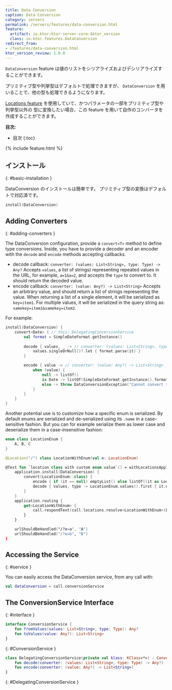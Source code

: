 ```yaml
---
title: Data Conversion
caption: Data Conversion
category: servers
permalink: /servers/features/data-conversion.html
feature:
  artifact: io.ktor:ktor-server-core:$ktor_version
  class: io.ktor.features.DataConversion
redirect_from:
- /features/data-conversion.html
ktor_version_review: 1.0.0
---
```


`DataConversion` feature は値のリストをシリアライズおよびデシリアライズすることができます。

プリミティブ型や列挙型はデフォルトで処理できますが、 `DataConversion` を用いることで、他の型も処理できるようになります。

[Locations feature](/servers/features/locations.html) を使用していて、かつパラメータの一部をプリミティブ型や列挙型以外の
型に変換したい場合、この feature を用いて自作のコンバータを作成することができます。


**目次:**

* 目次
{:toc}

{% include feature.html %}

## インストール
{: #basic-installation }

DataConversion のインストールは簡単です。
プリミティブ型の変換はデフォルトで対応済です。

```kotlin
install(DataConversion)
```

## Adding Converters
{: #adding-converters }

The DataConversion configuration, provide a `convert<T>` method to define
type conversions. Inside, you have to provide a decoder and an encoder
with the `decode` and `encode` methods accepting callbacks.

* decode callback: `converter: (values: List<String>, type: Type) -> Any?`
  Accepts `values`, a list of strings) representing repeated values in the URL, for example, `a=1&a=2`,
  and accepts the `type` to convert to. It should return the decoded value.
* encode callback: `converter: (value: Any?) -> List<String>` 
  Accepts an arbitrary value, and should return a list of strings representing the value.
  When returning a list of a single element, it will be serialized as `key=item1`. For multiple values,
  it will be serialized in the query string as: `samekey=item1&samekey=item2`.

For example:

```kotlin
install(DataConversion) {
    convert<Date> { // this: DelegatingConversionService
        val format = SimpleDateFormat.getInstance()
    
        decode { values, _ -> // converter: (values: List<String>, type: Type) -> Any?
            values.singleOrNull()?.let { format.parse(it) }
        }

        encode { value -> // converter: (value: Any?) -> List<String>
            when (value) {
                null -> listOf()
                is Date -> listOf(SimpleDateFormat.getInstance().format(value))
                else -> throw DataConversionException("Cannot convert $value as Date")
            }
        }
    }
}
```

Another potential use is to customize how a specific enum is serialized. By default enums are serialized and de-serialized
using its `.name` in a case-sensitive fashion. But you can for example serialize them as lower case and deserialize
them in a case-insensitive fashion: 

```kotlin
enum class LocationEnum {
    A, B, C
}

@Location("/") class LocationWithEnum(val e: LocationEnum)

@Test fun `location class with custom enum value`() = withLocationsApplication {
    application.install(DataConversion) {
        convert(LocationEnum::class) {
            encode { if (it == null) emptyList() else listOf((it as LocationEnum).name.toLowerCase()) }
            decode { values, type -> LocationEnum.values().first { it.name.toLowerCase() in values } }
        }
    }
    application.routing {
        get<LocationWithEnum> {
            call.respondText(call.locations.resolve<LocationWithEnum>(LocationWithEnum::class, call).e.name)
        }
    }

    urlShouldBeHandled("/?e=a", "A")
    urlShouldBeHandled("/?e=b", "B")
}
```

## Accessing the Service
{: #service }

You can easily access the DataConversion service, from any call with:

```kotlin
val dataConversion = call.conversionService
```

## The ConversionService Interface
{: #interface }

```kotlin
interface ConversionService {
    fun fromValues(values: List<String>, type: Type): Any?
    fun toValues(value: Any?): List<String>
}
```
{: #ConversionService }

```kotlin
class DelegatingConversionService(private val klass: KClass<*>) : ConversionService {
    fun decode(converter: (values: List<String>, type: Type) -> Any?)
    fun encode(converter: (value: Any?) -> List<String>)
}
```
{: #DelegatingConversionService }